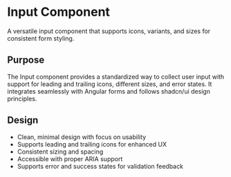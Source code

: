 # Input Component

A versatile input component that supports icons, variants, and sizes for consistent form styling.

## Purpose

The Input component provides a standardized way to collect user input with support for leading and trailing icons, different sizes, and error states. It integrates seamlessly with Angular forms and follows shadcn/ui design principles.

## Design

- Clean, minimal design with focus on usability
- Supports leading and trailing icons for enhanced UX
- Consistent sizing and spacing
- Accessible with proper ARIA support
- Supports error and success states for validation feedback